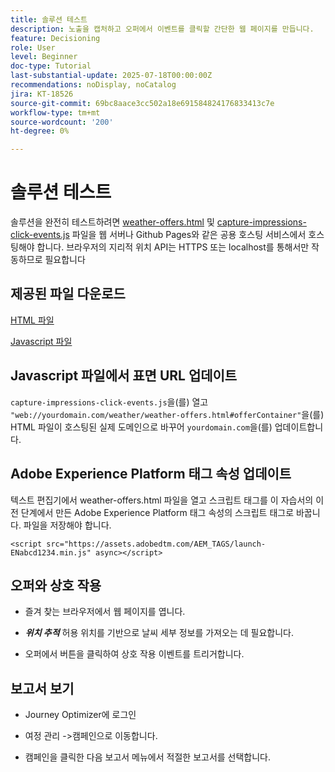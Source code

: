 ```yaml
---
title: 솔루션 테스트
description: 노출을 캡처하고 오퍼에서 이벤트를 클릭할 간단한 웹 페이지를 만듭니다.
feature: Decisioning
role: User
level: Beginner
doc-type: Tutorial
last-substantial-update: 2025-07-18T00:00:00Z
recommendations: noDisplay, noCatalog
jira: KT-18526
source-git-commit: 69bc8aace3cc502a18e691584824176833413c7e
workflow-type: tm+mt
source-wordcount: '200'
ht-degree: 0%

---
```


# 솔루션 테스트

솔루션을 완전히 테스트하려면 [weather-offers.html](assets/weather-offers.html) 및 [capture-impressions-click-events.js](assets/capture-impressions-click-events.js) 파일을 웹 서버나 Github Pages와 같은 공용 호스팅 서비스에서 호스팅해야 합니다. 브라우저의 지리적 위치 API는 HTTPS 또는 localhost를 통해서만 작동하므로 필요합니다

## 제공된 파일 다운로드

[HTML 파일](assets/weather-offers.html)

[Javascript 파일](assets/capture-impressions-click-events.js)

## Javascript 파일에서 표면 URL 업데이트

`capture-impressions-click-events.js`을(를) 열고 ` "web://yourdomain.com/weather/weather-offers.html#offerContainer"`을(를) HTML 파일이 호스팅된 실제 도메인으로 바꾸어 `yourdomain.com`을(를) 업데이트합니다.


## Adobe Experience Platform 태그 속성 업데이트

텍스트 편집기에서 weather-offers.html 파일을 열고 스크립트 태그를 이 자습서의 이전 단계에서 만든 Adobe Experience Platform 태그 속성의 스크립트 태그로 바꿉니다. 파일을 저장해야 합니다.

```
<script src="https://assets.adobedtm.com/AEM_TAGS/launch-ENabcd1234.min.js" async></script>
```

## 오퍼와 상호 작용

- 즐겨 찾는 브라우저에서 웹 페이지를 엽니다.

- _&#x200B;**위치 추적**&#x200B;_ 허용 위치를 기반으로 날씨 세부 정보를 가져오는 데 필요합니다.

- 오퍼에서 버튼을 클릭하여 상호 작용 이벤트를 트리거합니다.

## 보고서 보기

- Journey Optimizer에 로그인

- 여정 관리 ->캠페인으로 이동합니다.

- 캠페인을 클릭한 다음 보고서 메뉴에서 적절한 보고서를 선택합니다.
